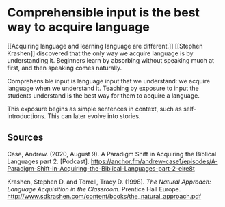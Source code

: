 # Comprehensible input is the best way to acquire language
[[Acquiring language and learning language are different.]] [[Stephen Krashen]] discovered that the only way we acquire language is by understanding it. Beginners learn by absorbing without speaking much at first, and then speaking comes naturally. 

Comprehensible input is language input that we understand: we acquire language when we understand it. Teaching by exposure to input the students understand is the best way for them to acquire a language. 

This exposure begins as simple sentences in context, such as self-introductions. This can later evolve into stories. 

## Sources

Case, Andrew. (2020, August 9). A Paradigm Shift in Acquiring the Biblical Languages part 2. \[Podcast\]. https://anchor.fm/andrew-case1/episodes/A-Paradigm-Shift-in-Acquiring-the-Biblical-Languages-part-2-eire8t

Krashen, Stephen D. and Terrell, Tracy D. (1998). *The Natural Approach: Language Acquisition in the Classroom.* Prentice Hall Europe. http://www.sdkrashen.com/content/books/the_natural_approach.pdf